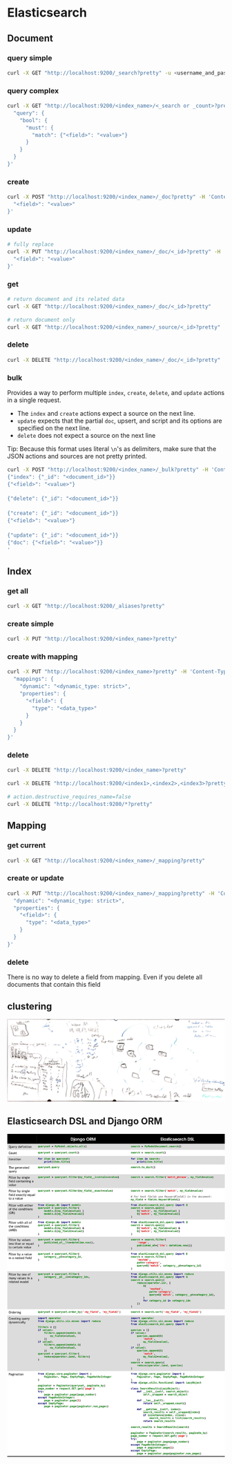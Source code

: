 # Elasticsearch

## Document

### query simple

```bash
curl -X GET "http://localhost:9200/_search?pretty" -u <username_and_password: elastic:pass123>
```

### query complex

```bash
curl -X GET "http://localhost:9200/<index_name>/<_search or _count>?pretty" -H 'Content-Type: application/json' -d '{
  "query": {
    "bool": {
      "must": {
        "match": {"<field>": "<value>"}
      }
    }
  }
}'
```

### create

```bash
curl -X POST "http://localhost:9200/<index_name>/_doc?pretty" -H 'Content-Type: application/json' -d '{
  "<field>": "<value>"
}'
```

### update

```bash
# fully replace
curl -X PUT "http://localhost:9200/<index_name>/_doc/<_id>?pretty" -H 'Content-Type: application/json' -d '{
  "<field>": "<value>"
}'
```

### get

```bash
# return document and its related data
curl -X GET "http://localhost:9200/<index_name>/_doc/<_id>?pretty"
```

```bash
# return document only
curl -X GET "http://localhost:9200/<index_name>/_source/<_id>?pretty"
```

### delete

```bash
curl -X DELETE "http://localhost:9200/<index_name>/_doc/<_id>?pretty"
```

### bulk

Provides a way to perform multiple `index`, `create`, `delete`, and `update` actions in a single request.

- The `index` and `create` actions expect a source on the next line.
- `update` expects that the partial `doc`, upsert, and script and its options are specified on the next line.
- `delete` does not expect a source on the next line

Tip: Because this format uses literal `\n`'s as delimiters, make sure that the JSON actions and sources are not pretty printed.

```bash
curl -X POST "http://localhost:9200/<index_name>/_bulk?pretty" -H 'Content-Type: application/json' -d '
{"index": {"_id": "<document_id>"}}
{"<field>": "<value>"}

{"delete": {"_id": "<document_id>"}}

{"create": {"_id": "<document_id>"}}
{"<field>": "<value>"}

{"update": {"_id": "<document_id>"}}
{"doc": {"<field>": "<value>"}}
'
```

## Index

### get all

```bash
curl -X GET "http://localhost:9200/_aliases?pretty"
```

### create simple

```bash
curl -X PUT "http://localhost:9200/<index_name>?pretty"
```

### create with mapping

```bash
curl -X PUT "http://localhost:9200/<index_name>?pretty" -H 'Content-Type: application/json' -d '{
  "mappings": {
    "dynamic": "<dynamic_type: strict>",
    "properties": {
      "<field>": {
        "type": "<data_type>"
      }
    }
  }
}'
```

### delete

```bash
curl -X DELETE "http://localhost:9200/<index_name>?pretty"
```

```bash
curl -X DELETE "http://localhost:9200/<index1>,<index2>,<index3>?pretty"
```

```bash
# action.destructive_requires_name=false
curl -X DELETE "http://localhost:9200/*?pretty"
```

## Mapping

### get current

```bash
curl -X GET "http://localhost:9200/<index_name>/_mapping?pretty"
```

### create or update

```bash
curl -X PUT "http://localhost:9200/<index_name>/_mapping?pretty" -H 'Content-Type: application/json' -d '{
  "dynamic": "<dynamic_type: strict>",
  "properties": {
    "<field>": {
      "type": "<data_type>"
    }
  }
}'
```

### delete

There is no way to delete a field from mapping. Even if you delete all documents that contain this field

## clustering

![](_static/images/elasticsearch/elasticsearch_cluster.jpg)

## Elasticsearch DSL and Django ORM

![](_static/images/elasticsearch/django_orm_map_to_elasticsearch_dsl.jpg)